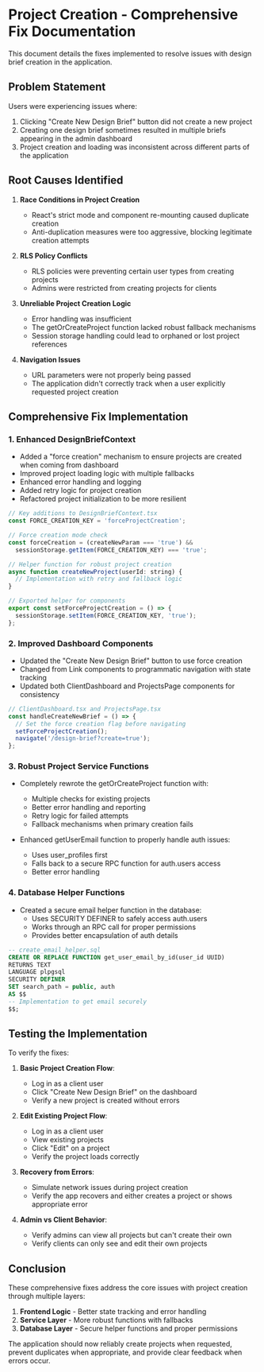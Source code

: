 # Project Creation - Comprehensive Fix Documentation

This document details the fixes implemented to resolve issues with design brief creation in the application.

## Problem Statement

Users were experiencing issues where:
1. Clicking "Create New Design Brief" button did not create a new project
2. Creating one design brief sometimes resulted in multiple briefs appearing in the admin dashboard
3. Project creation and loading was inconsistent across different parts of the application

## Root Causes Identified

1. **Race Conditions in Project Creation**
   - React's strict mode and component re-mounting caused duplicate creation
   - Anti-duplication measures were too aggressive, blocking legitimate creation attempts

2. **RLS Policy Conflicts**
   - RLS policies were preventing certain user types from creating projects
   - Admins were restricted from creating projects for clients

3. **Unreliable Project Creation Logic**
   - Error handling was insufficient
   - The getOrCreateProject function lacked robust fallback mechanisms
   - Session storage handling could lead to orphaned or lost project references

4. **Navigation Issues**
   - URL parameters were not properly being passed
   - The application didn't correctly track when a user explicitly requested project creation

## Comprehensive Fix Implementation

### 1. Enhanced DesignBriefContext

- Added a "force creation" mechanism to ensure projects are created when coming from dashboard
- Improved project loading logic with multiple fallbacks
- Enhanced error handling and logging
- Added retry logic for project creation
- Refactored project initialization to be more resilient

```jsx
// Key additions to DesignBriefContext.tsx
const FORCE_CREATION_KEY = 'forceProjectCreation';

// Force creation mode check
const forceCreation = (createNewParam === 'true') && 
  sessionStorage.getItem(FORCE_CREATION_KEY) === 'true';

// Helper function for robust project creation
async function createNewProject(userId: string) {
  // Implementation with retry and fallback logic
}

// Exported helper for components
export const setForceProjectCreation = () => {
  sessionStorage.setItem(FORCE_CREATION_KEY, 'true');
};
```

### 2. Improved Dashboard Components

- Updated the "Create New Design Brief" button to use force creation
- Changed from Link components to programmatic navigation with state tracking
- Updated both ClientDashboard and ProjectsPage components for consistency

```jsx
// ClientDashboard.tsx and ProjectsPage.tsx
const handleCreateNewBrief = () => {
  // Set the force creation flag before navigating
  setForceProjectCreation();
  navigate('/design-brief?create=true');
};
```

### 3. Robust Project Service Functions

- Completely rewrote the getOrCreateProject function with:
  - Multiple checks for existing projects
  - Better error handling and reporting
  - Retry logic for failed attempts
  - Fallback mechanisms when primary creation fails
  
- Enhanced getUserEmail function to properly handle auth issues:
  - Uses user_profiles first
  - Falls back to a secure RPC function for auth.users access
  - Better error handling

### 4. Database Helper Functions

- Created a secure email helper function in the database:
  - Uses SECURITY DEFINER to safely access auth.users
  - Works through an RPC call for proper permissions
  - Provides better encapsulation of auth details

```sql
-- create_email_helper.sql
CREATE OR REPLACE FUNCTION get_user_email_by_id(user_id UUID)
RETURNS TEXT
LANGUAGE plpgsql
SECURITY DEFINER
SET search_path = public, auth
AS $$
-- Implementation to get email securely
$$;
```

## Testing the Implementation

To verify the fixes:

1. **Basic Project Creation Flow**:
   - Log in as a client user
   - Click "Create New Design Brief" on the dashboard
   - Verify a new project is created without errors

2. **Edit Existing Project Flow**:
   - Log in as a client user
   - View existing projects
   - Click "Edit" on a project
   - Verify the project loads correctly

3. **Recovery from Errors**:
   - Simulate network issues during project creation
   - Verify the app recovers and either creates a project or shows appropriate error

4. **Admin vs Client Behavior**:
   - Verify admins can view all projects but can't create their own
   - Verify clients can only see and edit their own projects

## Conclusion

These comprehensive fixes address the core issues with project creation through multiple layers:

1. **Frontend Logic** - Better state tracking and error handling
2. **Service Layer** - More robust functions with fallbacks
3. **Database Layer** - Secure helper functions and proper permissions

The application should now reliably create projects when requested, prevent duplicates when appropriate, and provide clear feedback when errors occur. 